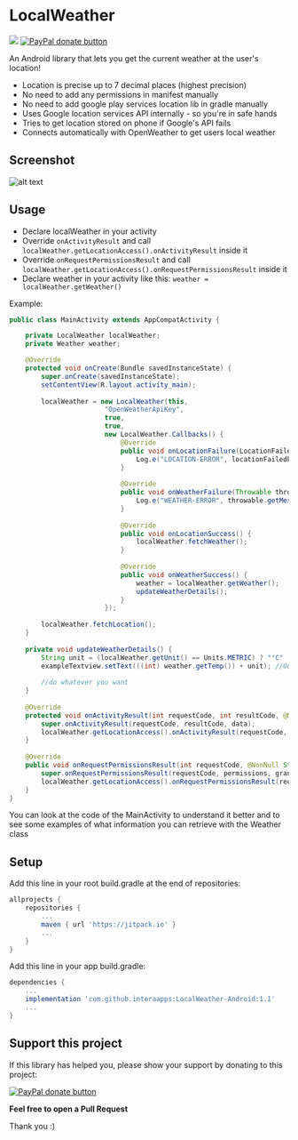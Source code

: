 # LocalWeather
[![](https://jitpack.io/v/interaapps/LocalWeather-Android.svg)](https://jitpack.io/#interaapps/LocalWeather-Android) <a href="https://www.paypal.me/datlag" title="Donate to this project using Paypal"><img src="https://img.shields.io/badge/Paypal-Donate-blue.svg" alt="PayPal donate button" /></a>

An Android library that lets you get the current weather at the user's location!
+ Location is precise up to 7 decimal places (highest precision)
+ No need to add any permissions in manifest manually
+ No need to add google play services location lib in gradle manually
+ Uses Google location services API internally - so you're in safe hands
+ Tries to get location stored on phone if Google's API fails
+ Connects automatically with OpenWeather to get users local weather

## Screenshot
![alt text](https://raw.githubusercontent.com/interaapps/LocalWeather-Android/master/app/src/main/res/drawable/example.png "Example Application")

## Usage

+ Declare localWeather in your activity
+ Override `onActivityResult` and call `localWeather.getLocationAccess().onActivityResult` inside it
+ Override `onRequestPermissionsResult` and call `localWeather.getLocationAccess().onRequestPermissionsResult` inside it
+ Declare weather in your activity like this: `weather = localWeather.getWeather()`

Example:
```java
public class MainActivity extends AppCompatActivity {

    private LocalWeather localWeather;
    private Weather weather;

    @Override
    protected void onCreate(Bundle savedInstanceState) {
        super.onCreate(savedInstanceState);
        setContentView(R.layout.activity_main);
        
        localWeather = new LocalWeather(this,
                        "OpenWeatherApiKey",
                        true,
                        true,
                        new LocalWeather.Callbacks() {
                            @Override
                            public void onLocationFailure(LocationFailedEnum locationFailedEnum) {
                                Log.e("LOCATION-ERROR", locationFailedEnum.toString());
                            }
        
                            @Override
                            public void onWeatherFailure(Throwable throwable) {
                                Log.e("WEATHER-ERROR", throwable.getMessage());
                            }
        
                            @Override
                            public void onLocationSuccess() {
                                localWeather.fetchWeather();
                            }
        
                            @Override
                            public void onWeatherSuccess() {
                                weather = localWeather.getWeather();
                                updateWeatherDetails();
                            }
                        });
        
        localWeather.fetchLocation();
    }
    
    private void updateWeatherDetails() {
        String unit = (localWeather.getUnit() == Units.METRIC) ? "°C" : "°F" ;
        exampleTextview.setText(((int) weather.getTemp()) + unit); //Output: Temp with desired unit
        
        //do whatever you want
    }
    
    @Override
    protected void onActivityResult(int requestCode, int resultCode, @Nullable Intent data) {
        super.onActivityResult(requestCode, resultCode, data);
        localWeather.getLocationAccess().onActivityResult(requestCode, resultCode, data);
    }
    
    @Override
    public void onRequestPermissionsResult(int requestCode, @NonNull String[] permissions, @NonNull int[] grantResults) {
        super.onRequestPermissionsResult(requestCode, permissions, grantResults);
        localWeather.getLocationAccess().onRequestPermissionsResult(requestCode, permissions, grantResults);
    }
}
```

You can look at the code of the MainActivity to understand it better and to see some examples of what information you can retrieve with the Weather class

## Setup

Add this line in your root build.gradle at the end of repositories:

```gradle
allprojects {
    repositories {
        ...
        maven { url 'https://jitpack.io' }
        ...
    }
}
  ```
Add this line in your app build.gradle:
```gradle
dependencies {
    ...
    implementation 'com.github.interaapps:LocalWeather-Android:1.1'
    ...
}
```

## Support this project

If this library has helped you, please show your support by donating to this project:

<a href="https://www.paypal.me/datlag" title="Donate to this project using Paypal"><img src="https://img.shields.io/badge/Paypal-Donate-blue.svg" alt="PayPal donate button" /></a>

**Feel free to open a Pull Request**

Thank you :)
